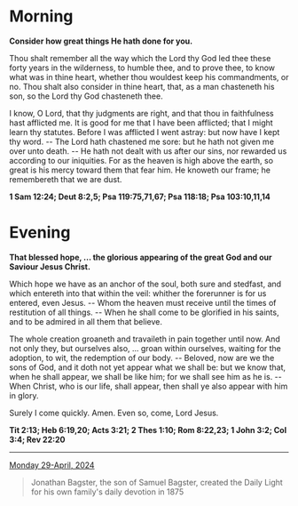 # Morning

**Consider how great things He hath done for you.**
 
Thou shalt remember all the way which the Lord thy God led thee these forty years in the wilderness, to humble thee, and to prove thee, to know what was in thine heart, whether thou wouldest keep his commandments, or no. Thou shalt also consider in thine heart, that, as a man chasteneth his son, so the Lord thy God chasteneth thee.
 
I know, O Lord, that thy judgments are right, and that thou in faithfulness hast afflicted me. It is good for me that I have been afflicted; that I might learn thy statutes. Before I was afflicted I went astray: but now have I kept thy word. -- The Lord hath chastened me sore: but he hath not given me over unto death. -- He hath not dealt with us after our sins, nor rewarded us according to our iniquities. For as the heaven is high above the earth, so great is his mercy toward them that fear him. He knoweth our frame; he remembereth that we are dust.  

**1 Sam 12:24; Deut 8:2,5; Psa 119:75,71,67; Psa 118:18; Psa 103:10,11,14**

# Evening

**That blessed hope, ... the glorious appearing of the great God and our Saviour Jesus Christ.**
 
Which hope we have as an anchor of the soul, both sure and stedfast, and which entereth into that within the veil: whither the forerunner is for us entered, even Jesus. -- Whom the heaven must receive until the times of restitution of all things. -- When he shall come to be glorified in his saints, and to be admired in all them that believe.
 
The whole creation groaneth and travaileth in pain together until now. And not only they, but ourselves also, ... groan within ourselves, waiting for the adoption, to wit, the redemption of our body. -- Beloved, now are we the sons of God, and it doth not yet appear what we shall be: but we know that, when he shall appear, we shall be like him; for we shall see him as he is. -- When Christ, who is our life, shall appear, then shall ye also appear with him in glory.
 
Surely I come quickly. Amen. Even so, come, Lord Jesus.  

**Tit 2:13; Heb 6:19,20; Acts 3:21; 2 Thes 1:10; Rom 8:22,23; 1 John 3:2; Col 3:4; Rev 22:20**

---

[Monday 29-April, 2024](https://t.me/s/daily_light)

> Jonathan Bagster, the son of Samuel Bagster, created the Daily Light for his own family's daily devotion in 1875

